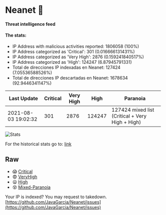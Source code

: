 # Neanet :hocho:
#### Threat intelligence feed
#### The stats:

- IP Address with malicious activities reported: 1806058 (100%)
- IP Address categorized as 'Critical':  301 (0.016666131431%)
- IP Address categorized as 'Very High':  2876 (0.159241840517%)
- IP Address categorized as 'High':  124247 (6.87945791331)
- Total de direcciones IP indexadas en Neanet:  127424 (7.05536588526%)
- Total de direcciones IP descartadas en Neanet:  1678634 (92.9446341147%)

| Last Update | Critical | Very High | High | Paranoia |
| --- | --- | --- | --- | --- |
| 2021-08-03 19:02:32 | 301 | 2876 | 124247 | 127424 mixed list (Critical + Very High + High)|

![Stats](https://docs.google.com/spreadsheets/d/e/2PACX-1vSnaNMIXVabIpDJjufMlzH7poXnshF3mgd8Is1g9ytUEzVsP5my4Trn8f-xkoLLQ38xpL3HtmUexLo6/pubchart?oid=501124687&format=image)

For the historical stats go to: [link](/stats.csv)
## Raw
- :scream: [Critical](https://raw.githubusercontent.com/JavaGarcia/Neanet/master/blacklists/neanet_critical.txt)
- :fearful: [VeryHigh](https://raw.githubusercontent.com/JavaGarcia/Neanet/master/blacklists/neanet_veryHigh.txtt)
- :frowning: [High](https://raw.githubusercontent.com/JavaGarcia/Neanet/master/blacklists/neanet_high.txt)
- :dizzy_face: [Mixed-Paranoia](https://raw.githubusercontent.com/JavaGarcia/Neanet/master/blacklists/neanet_all.txt)


Your IP is indexed? You may request to takedown. [https://github.com/JavaGarcia/Neanet/issues](https://github.com/JavaGarcia/Neanet/issues)










































































































































































































































































































































































































































































































































































































































































































































































































































































































































































































































































































































































































































































































































































































































































































































































































































































































































































































































































































































































































































































































































































































































































































































































































































































































































































































































































































































































































































































































































































































































































































































































































































































































































































































































































































































































































































































































































































































































































































































































































































































































































































































































































































































































































































































































































































































































































































































































































































































































































































































































































































































































































































































































































































































































































































































































































































































































































































































































































































































































































































































































































































































































































































































































































































































































































































































































































































































































































































































































































































































































































































































































































































































































































































































































































































































































































































































































































































































































































































































































































































































































































































